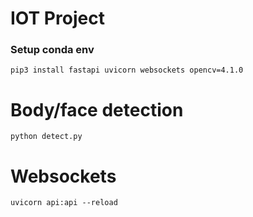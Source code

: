 # IOT Project

### Setup conda env

<!-- ```
conda create -n iot python=3
conda activate iot
conda install -c conda-forge fastapi
conda install -c conda-forge uvicorn
conda install -c conda-forge opencv=4.1.0
``` -->

```
pip3 install fastapi uvicorn websockets opencv=4.1.0
```

# Body/face detection

```
python detect.py
```

# Websockets

```
uvicorn api:api --reload
```
